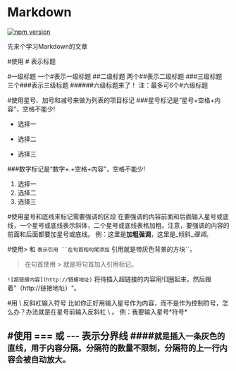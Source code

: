 Markdown
==========
[![npm version](http://img.shields.io/badge/npm%20package-1.0.1-brightgreen.svg)](http://shields.io/)

先来个学习Markdown的文章

#使用 # 表示标题

#一级标题
一个#表示一级标题
##二级标题
两个##表示二级标题
###三级标题
三个###表示三级标题
######六级标题来了！
注：最多可6个#六级标题


#使用星号、加号和减号来做为列表的项目标记
###星号标记是“星号+空格+内容”，空格不能少!
* 选择一
+ 选择二
- 选择三

###数字标记是“数字+.+空格+内容”，空格不能少!
1. 选择一
2. 选择二
3. 选择三

#使用星号和底线来标记需要强调的区段
在要强调的内容前面和后面输入星号或底线，一个星号或底线表示斜体，二个星号或底线表格加粗。注意，要强调的内容的前面和后面都要加星号或底线。
例：这里是**加粗强调**，这里是_倾斜_*强调*。

#使用> 和 ` 表示引用
``在句首和句尾添加 ` 引用就是带灰色背景的方块``，
>在句首使用 > 就是将句首加入引用标记。

`![超链接内容](http://链接地址)`
将待插入超链接的内容用![]圈起来，然后跟着"（http://链接地址）"。

#用 \ 反斜杠输入符号
比如你正好用输入星号作为内容，而不是作为控制符号，怎么办？办法就是在星号前输入反斜杠 \ 。
例：我要输入星号\*符号\*

#使用 === 或 --- 表示分界线
####```就是插入一条灰色的直线，用于内容分隔。分隔符的数量不限制，分隔符的上一行内容会被自动放大。```
------
